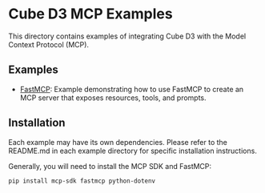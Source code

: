 # Cube D3 MCP Examples

This directory contains examples of integrating Cube D3 with the Model Context Protocol (MCP).

## Examples

- [FastMCP](./examples/fastmcp/): Example demonstrating how to use FastMCP to create an MCP server that exposes resources, tools, and prompts.

## Installation

Each example may have its own dependencies. Please refer to the README.md in each example directory for specific installation instructions.

Generally, you will need to install the MCP SDK and FastMCP:

```bash
pip install mcp-sdk fastmcp python-dotenv
```

